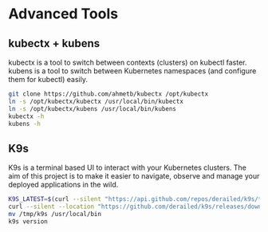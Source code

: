# Advanced Tools
## kubectx + kubens
kubectx is a tool to switch between contexts (clusters) on kubectl faster.  
kubens is a tool to switch between Kubernetes namespaces (and configure them for kubectl) easily.
``` bash
git clone https://github.com/ahmetb/kubectx /opt/kubectx
ln -s /opt/kubectx/kubectx /usr/local/bin/kubectx
ln -s /opt/kubectx/kubens /usr/local/bin/kubens
kubectx -h
kubens -h
```
## K9s
K9s is a terminal based UI to interact with your Kubernetes clusters. The aim of this project is to make it easier to navigate, observe and manage your deployed applications in the wild.
``` bash
K9S_LATEST=$(curl --silent "https://api.github.com/repos/derailed/k9s/tags" | jq -r '.[0].name')
curl --silent --location "https://github.com/derailed/k9s/releases/download/${K9S_LATEST}/k9s_Linux_amd64.tar.gz" | tar xz -C /tmp
mv /tmp/k9s /usr/local/bin
k9s version
```